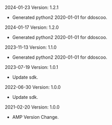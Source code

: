 2024-01-23 Version: 1.2.1
- Generated python2 2020-01-01 for ddoscoo.

2024-01-17 Version: 1.2.0
- Generated python2 2020-01-01 for ddoscoo.

2023-11-13 Version: 1.1.0
- Generated python2 2020-01-01 for ddoscoo.

2023-07-19 Version: 1.0.1
- Update sdk.

2022-06-30 Version: 1.0.0
- Update sdk.

2021-02-20 Version: 1.0.0
- AMP Version Change.


